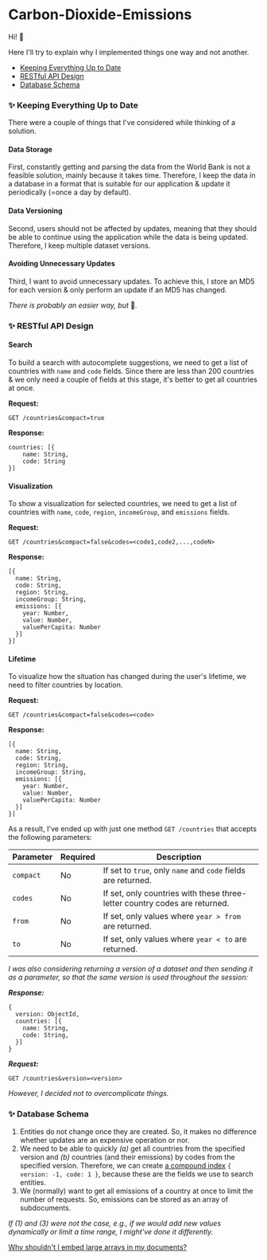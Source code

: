 # Carbon-Dioxide-Emissions

Hi! 👋

Here I'll try to explain why I implemented things one way and not another.
* [Keeping Everything Up to Date](#keeping-everything-up-to-date)
* [RESTful API Design](#restful-api-design)
* [Database Schema](#database-schema)

### :sparkles: Keeping Everything Up to Date

There were a couple of things that I've considered while thinking of a solution.

#### Data Storage

First, constantly getting and parsing the data from the World Bank is not a feasible solution, mainly because it takes time. Therefore, I keep the data in a database in a format that is suitable for our application & update it periodically (=once a day by default).

#### Data Versioning

Second, users should not be affected by updates, meaning that they should be able to continue using the application while the data is being updated. Therefore, I keep multiple dataset versions.

#### Avoiding Unnecessary Updates

Third, I want to avoid unnecessary updates. To achieve this, I store an MD5 for each version & only perform an update if an MD5 has changed.

*There is probably an easier way, but* 🤷.

### :sparkles: RESTful API Design

#### Search

To build a search with autocomplete suggestions, we need to get a list of countries with `name` and `code` fields. Since there are less than 200 countries & we only need a couple of fields at this stage, it's better to get all countries at once.

**Request:**
```
GET /countries&compact=true
```

**Response:**
```
countries: [{
    name: String,
    code: String
}]
```

#### Visualization

To show a visualization for selected countries, we need to get a list of countries with `name`, `code`, `region`, `incomeGroup`, and `emissions` fields.

**Request:**
```
GET /countries&compact=false&codes=<code1,code2,...,codeN>
```

**Response:**
```
[{
  name: String,
  code: String,
  region: String,
  incomeGroup: String,
  emissions: [{
    year: Number,
    value: Number,
    valuePerCapita: Number
  }]
}]
```

#### Lifetime

To visualize how the situation has changed during the user's lifetime, we need to filter countries by location.

**Request:**
```
GET /countries&compact=false&codes=<code>
```

**Response:**
```
[{
  name: String,
  code: String,
  region: String,
  incomeGroup: String,
  emissions: [{
    year: Number,
    value: Number,
    valuePerCapita: Number
  }]
}]
```

As a result, I've ended up with just one method `GET /countries` that accepts the following parameters:

| Parameter  | Required   | Description                                                                  |
| ---------- | ---------- | ---------------------------------------------------------------------------- |
| `compact`  | No         | If set to `true`, only `name` and `code` fields are returned.                |
| `codes`    | No         | If set, only countries with these three-letter country codes are returned.   |
| `from`     | No         | If set, only values where `year > from` are returned.                        |
| `to`       | No         | If set, only values where `year < to` are returned.                          |

*I was also considering returning a version of a dataset and then sending it as a parameter, so that the same version is used throughout the session:*

**_Response:_**
```
{
  version: ObjectId,
  countries: [{
    name: String,
    code: String,
  }]
}
```

**_Request:_**
```
GET /countries&version=<version>
```

*However, I decided not to overcomplicate things.*

### :sparkles: Database Schema

1. Entities do not change once they are created. So, it makes no difference whether updates are an expensive operation or nor.
2. We need to be able to quickly *(a)* get all countries from the specified version and *(b)* countries (and their emissions) by codes from the specified version. Therefore, we can create [a compound index](https://docs.mongodb.com/manual/indexes/#compound-index) `{ version: -1, code: 1 }`, because these are the fields we use to search entities.
3. We (normally) want to get all emissions of a country at once to limit the number of requests. So, emissions can be stored as an array of subdocuments.

*If (1) and (3) were not the case, e.g., if we would add new values dynamically or limit a time range, I might've done it differently.*

[Why shouldn't I embed large arrays in my documents?](http://www.askasya.com/post/largeembeddedarrays/)
